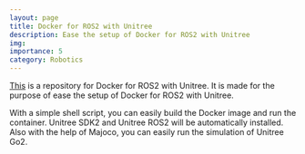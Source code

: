```yaml
---
layout: page
title: Docker for ROS2 with Unitree
description: Ease the setup of Docker for ROS2 with Unitree
img:
importance: 5
category: Robotics
---
```

[This](https://github.com/boring180/Docker_Unitree_Majoco) is a repository for Docker for ROS2 with Unitree. It is made for the purpose of ease the setup of Docker for ROS2 with Unitree.

With a simple shell script, you can easily build the Docker image and run the container. Unitree SDK2 and Unitree ROS2 will be automatically installed. Also with the help of Majoco, you can easily run the simulation of Unitree Go2.
